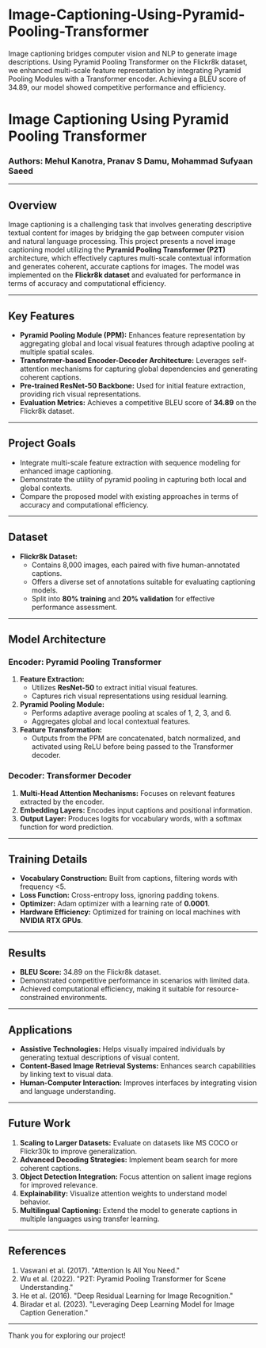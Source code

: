 # Image-Captioning-Using-Pyramid-Pooling-Transformer
 Image captioning bridges computer vision and NLP to generate image descriptions. Using Pyramid Pooling Transformer on the Flickr8k dataset, we enhanced multi-scale feature representation by integrating Pyramid Pooling Modules with a Transformer encoder. Achieving a BLEU score of 34.89, our model showed competitive performance and efficiency.
# Image Captioning Using Pyramid Pooling Transformer

### Authors: Mehul Kanotra, Pranav S Damu, Mohammad Sufyaan Saeed

---

## Overview

Image captioning is a challenging task that involves generating descriptive textual content for images by bridging the gap between computer vision and natural language processing. This project presents a novel image captioning model utilizing the **Pyramid Pooling Transformer (P2T)** architecture, which effectively captures multi-scale contextual information and generates coherent, accurate captions for images. The model was implemented on the **Flickr8k dataset** and evaluated for performance in terms of accuracy and computational efficiency.

---

## Key Features
- **Pyramid Pooling Module (PPM):** Enhances feature representation by aggregating global and local visual features through adaptive pooling at multiple spatial scales.
- **Transformer-based Encoder-Decoder Architecture:** Leverages self-attention mechanisms for capturing global dependencies and generating coherent captions.
- **Pre-trained ResNet-50 Backbone:** Used for initial feature extraction, providing rich visual representations.
- **Evaluation Metrics:** Achieves a competitive BLEU score of **34.89** on the Flickr8k dataset.

---

## Project Goals
- Integrate multi-scale feature extraction with sequence modeling for enhanced image captioning.
- Demonstrate the utility of pyramid pooling in capturing both local and global contexts.
- Compare the proposed model with existing approaches in terms of accuracy and computational efficiency.

---

## Dataset
- **Flickr8k Dataset:**
  - Contains 8,000 images, each paired with five human-annotated captions.
  - Offers a diverse set of annotations suitable for evaluating captioning models.
  - Split into **80% training** and **20% validation** for effective performance assessment.

---

## Model Architecture

### Encoder: Pyramid Pooling Transformer
1. **Feature Extraction:**
   - Utilizes **ResNet-50** to extract initial visual features.
   - Captures rich visual representations using residual learning.
2. **Pyramid Pooling Module:**
   - Performs adaptive average pooling at scales of 1, 2, 3, and 6.
   - Aggregates global and local contextual features.
3. **Feature Transformation:**
   - Outputs from the PPM are concatenated, batch normalized, and activated using ReLU before being passed to the Transformer decoder.

### Decoder: Transformer Decoder
1. **Multi-Head Attention Mechanisms:** Focuses on relevant features extracted by the encoder.
2. **Embedding Layers:** Encodes input captions and positional information.
3. **Output Layer:** Produces logits for vocabulary words, with a softmax function for word prediction.

---

## Training Details
- **Vocabulary Construction:** Built from captions, filtering words with frequency <5.
- **Loss Function:** Cross-entropy loss, ignoring padding tokens.
- **Optimizer:** Adam optimizer with a learning rate of **0.0001**.
- **Hardware Efficiency:** Optimized for training on local machines with **NVIDIA RTX GPUs**.

---

## Results
- **BLEU Score:** 34.89 on the Flickr8k dataset.
- Demonstrated competitive performance in scenarios with limited data.
- Achieved computational efficiency, making it suitable for resource-constrained environments.

---

## Applications
- **Assistive Technologies:** Helps visually impaired individuals by generating textual descriptions of visual content.
- **Content-Based Image Retrieval Systems:** Enhances search capabilities by linking text to visual data.
- **Human-Computer Interaction:** Improves interfaces by integrating vision and language understanding.

---

## Future Work
1. **Scaling to Larger Datasets:** Evaluate on datasets like MS COCO or Flickr30k to improve generalization.
2. **Advanced Decoding Strategies:** Implement beam search for more coherent captions.
3. **Object Detection Integration:** Focus attention on salient image regions for improved relevance.
4. **Explainability:** Visualize attention weights to understand model behavior.
5. **Multilingual Captioning:** Extend the model to generate captions in multiple languages using transfer learning.

---

## References
1. Vaswani et al. (2017). "Attention Is All You Need."
2. Wu et al. (2022). "P2T: Pyramid Pooling Transformer for Scene Understanding."
3. He et al. (2016). "Deep Residual Learning for Image Recognition."
4. Biradar et al. (2023). "Leveraging Deep Learning Model for Image Caption Generation."

---

Thank you for exploring our project!
